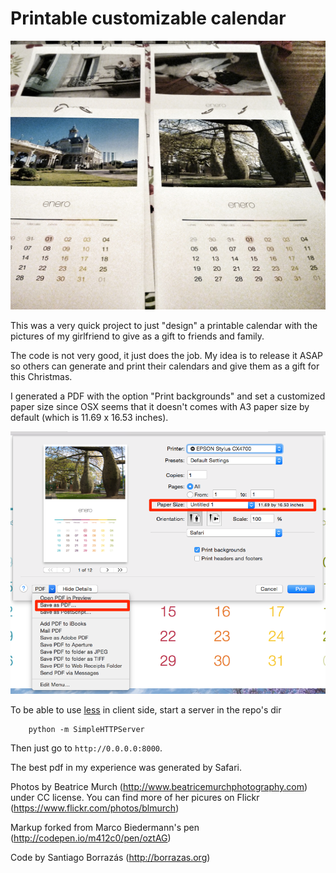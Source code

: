 # Printable customizable calendar

![Printed calendar](printed.jpg)

This was a very quick project to just "design" a printable calendar with the
pictures of my girlfriend to give as a gift to friends and family.

The code is not very good, it just does the job. My idea is to release it ASAP
so others can generate and print their calendars and give them as a gift for
this Christmas.

I generated a PDF with the option "Print backgrounds" and set a customized
paper size since OSX seems that it doesn't comes with A3 paper size by default
(which is 11.69 x 16.53 inches).

![Generating PDF with custom paper size](save_pdf.png)

To be able to use [less](less/less) in client side, start a server in the repo's dir

        python -m SimpleHTTPServer

Then just go to `http://0.0.0.0:8000`.

The best pdf in my experience was generated by Safari.

Photos by Beatrice Murch (http://www.beatricemurchphotography.com) under CC
license. You can find more of her picures on Flickr (https://www.flickr.com/photos/blmurch)

Markup forked from Marco Biedermann's pen (http://codepen.io/m412c0/pen/oztAG)

Code by Santiago Borrazás (http://borrazas.org)
